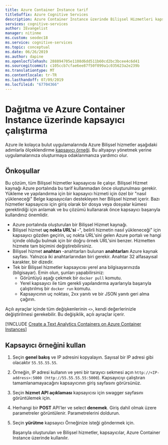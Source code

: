```yaml
---
title: Azure Container Instance tarif
titleSuffix: Azure Cognitive Services
description: Azure Container Instance üzerinde Bilişsel Hizmetleri kapsayıcıları dağıtma hakkında bilgi edinin
services: cognitive-services
author: IEvangelist
manager: nitinme
ms.custom: seodec18
ms.service: cognitive-services
ms.topic: conceptual
ms.date: 06/26/2019
ms.author: dapine
ms.openlocfilehash: 288894705e1108d6dd511b60cd2bc3bcee4c6d41
ms.sourcegitcommit: c105ccb7cfae6ee87f50f099a1c035623a2e239b
ms.translationtype: MT
ms.contentlocale: tr-TR
ms.lasthandoff: 07/09/2019
ms.locfileid: "67704366"
---
```

# <a name="deploy-and-run-container-on-azure-container-instance"></a>Dağıtma ve Azure Container Instance üzerinde kapsayıcı çalıştırma

Azure ile kolayca bulut uygulamalarında Azure Bilişsel hizmetler aşağıdaki adımlarla ölçeklendirme [kapsayıcı örneği](https://docs.microsoft.com/azure/container-instances/). Bu altyapıyı yönetmek yerine uygulamalarınıza oluşturmaya odaklanmanıza yardımcı olur.

## <a name="prerequisites"></a>Önkoşullar

Bu çözüm, tüm Bilişsel hizmetler kapsayıcısı ile çalışır. Bilişsel Hizmet kaynağı Azure portalında bu tarif kullanmadan önce oluşturulması gerekir. Yükleme ve yapılandırma için bir kapsayıcı hizmeti için özel bir "nasıl yükleneceği" Belge kapsayıcıları destekleyen her Bilişsel hizmet içerir. Bazı hizmetler kapsayıcısı için giriş olarak bir dosya veya dosyalar kümesi gerektirdiği için anlamak ve bu çözümü kullanarak önce kapsayıcı başarıyla kullandınız önemlidir.

* Azure portalında oluşturulan bir Bilişsel Hizmet kaynağı.
* Bilişsel hizmet **uç nokta URL'si** -", belirli hizmetin nasıl yükleneceği" için kapsayıcı gözden geçirin, uç nokta URL'sini gelen Azure portalı ve hangi içinde olduğu bulmak için bir doğru örnek URL'sini benzer. Hizmetten hizmete tam biçimini değiştirebilirsiniz.
* Bilişsel hizmet **anahtarı** -anahtarları bulunan **anahtarları** Azure kaynak sayfası. Yalnızca iki anahtarlarından biri gerekir. Anahtar 32 alfasayısal karakter, bir dizedir.
* Tek bir Bilişsel hizmetler kapsayıcısı yerel ana bilgisayarınızda (bilgisayar). Emin olun, şunları yapabilirsiniz:
  * Görüntüyü aşağı çekmek bir `docker pull` komutu.
  * Yerel kapsayıcı ile tüm gerekli yapılandırma ayarlarıyla başarıyla çalıştırılmış bir `docker run` komutu.
  * Kapsayıcının uç noktası, 2xx yanıtı ve bir JSON yanıtı geri alma çağırın.

Açılı ayraçlar içinde tüm değişkenlerinin `<>`, kendi değerlerinizle değiştirilmesi gerekebilir. Bu değişiklik, açılı ayraçlar içerir.

[!INCLUDE [Create a Text Analytics Containers on Azure Container Instances](includes/create-container-instances-resource.md)]

## <a name="use-the-container-instance"></a>Kapsayıcı örneğini kullan

1. Seçin **genel bakış** ve IP adresini kopyalayın. Sayısal bir IP adresi gibi olacaktır `55.55.55.55`.
1. Örneğin, IP adresi kullanın ve yeni bir tarayıcı sekmesi açın `http://<IP-address>:5000 (http://55.55.55.55:5000`). Kapsayıcıyı çalıştıran tamamlanamayacağını kapsayıcının giriş sayfasını görürsünüz.

1. Seçin **hizmet API açıklaması** kapsayıcısı için swagger sayfasını görüntülemek için.

1. Herhangi bir **POST** API'ler ve select **denemek**.  Giriş dahil olmak üzere parametreler görüntülenir. Parametrelerini doldurun.

1. Seçin **yürütme** kapsayıcı Örneğinize isteği göndermek için.

    Başarıyla oluşturulan ve Bilişsel hizmetler, kapsayıcılar, Azure Container Instance üzerinde kullanılır.
